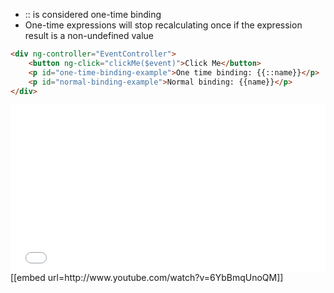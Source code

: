 * :: is considered one-time binding
* One-time expressions will stop recalculating once if the expression result is a non-undefined value

```html
<div ng-controller="EventController">
	<button ng-click="clickMe($event)">Click Me</button>
	<p id="one-time-binding-example">One time binding: {{::name}}</p>
	<p id="normal-binding-example">Normal binding: {{name}}</p>
</div>


```
<iframe height='268' scrolling='no' src='//codepen.io/walkingtree/embed/OyBaeP/?height=268&theme-id=0&default-tab=result' frameborder='no' allowtransparency='true' allowfullscreen="allowfullscreen" style='width: 100%;'>See the Pen <a href='http://codepen.io/walkingtree/pen/OyBaeP/'>OyBaeP</a> by Walking Tree (<a href='http://codepen.io/walkingtree'>@walkingtree</a>) on <a href='http://codepen.io'>CodePen</a>.
</iframe>
[[embed url=http://www.youtube.com/watch?v=6YbBmqUnoQM]]
